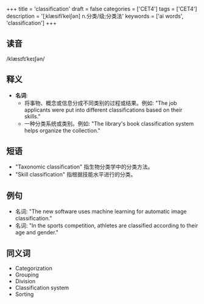 +++
title = 'classification'
draft = false
categories = ['CET4']
tags = ['CET4']
description = '[ˌklæsifiˈkei∫ən] n.分类/级;分类法'
keywords = ['ai words', 'classification']
+++

## 读音
/klæsɪfɪˈkeɪʃən/

## 释义
- **名词**: 
    - 将事物、概念或信息分成不同类别的过程或结果。例如: "The job applicants were put into different classifications based on their skills."
    - 一种分类系统或类别。例如: "The library's book classification system helps organize the collection."

## 短语
- "Taxonomic classification" 指生物分类学中的分类方法。
- "Skill classification" 指根据技能水平进行的分类。

## 例句
- 名词: "The new software uses machine learning for automatic image classification."
- 名词: "In the sports competition, athletes are classified according to their age and gender."

## 同义词
- Categorization
- Grouping
- Division
- Classification system
- Sorting
